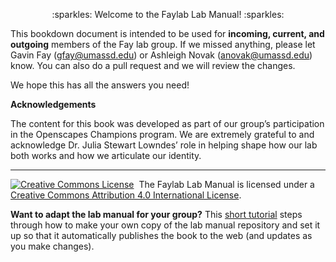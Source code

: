 <p align="center">
   :sparkles: Welcome to the Faylab Lab Manual! :sparkles: 
</p>


This bookdown document is intended to be used for **incoming, current, and outgoing** members of the Fay lab group. If we missed anything, please let Gavin Fay (gfay@umassd.edu) or Ashleigh Novak (anovak@umassd.edu) know. You can also do a pull request and we will review the changes. 

We hope this has all the answers you need!


**Acknowledgements**

The content for this book was developed as part of our group’s participation in the Openscapes Champions program.
We are extremely grateful to and acknowledge Dr. Julia Stewart Lowndes’ role in helping shape how our lab both works and how we articulate our identity.

---

<a rel='license' href='http://creativecommons.org/licenses/by/4.0/'><img alt='Creative Commons License' style='border-width:0' src='https://i.creativecommons.org/l/by/4.0/88x31.png' /></a>&nbsp;&nbsp;The Faylab Lab Manual is licensed under a <a rel='license' href='http://creativecommons.org/licenses/by/4.0/'>Creative Commons Attribution 4.0 International License</a>.

__Want to adapt the lab manual for your group?__ This [short tutorial](https://github.com/thefaylab/lab-manual/wiki/Quick-steps-to-making-a-copy-of-the-lab-manual-&-publishing-it) steps through how to make your own copy of the lab manual repository and set it up so that it automatically publishes the book to the web (and updates as you make changes).  
